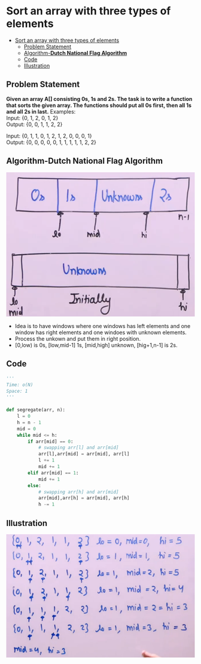 # Sort an array with three types of elements
- [Sort an array with three types of elements](#sort-an-array-with-three-types-of-elements)
  - [Problem Statement](#problem-statement)
  - [Algorithm-**Dutch National Flag Algorithm**](#algorithm-dutch-national-flag-algorithm)
  - [Code](#code)
  - [Illustration](#illustration)

## Problem Statement 
**Given an array A[] consisting 0s, 1s and 2s. The task is to write a function that sorts the given array. The functions should put all 0s first, then all 1s and all 2s in last.**
Examples:   
Input: {0, 1, 2, 0, 1, 2}  
Output: {0, 0, 1, 1, 2, 2}  

Input: {0, 1, 1, 0, 1, 2, 1, 2, 0, 0, 0, 1}  
Output: {0, 0, 0, 0, 0, 1, 1, 1, 1, 1, 2, 2}  

## Algorithm-**Dutch National Flag Algorithm**
![](Assets/2023-03-06-13-12-57.png)
- Idea is to have windows where one windows has left elements and one window has right elements and one windoes with unknown elements.
- Process the unkown and put them in right position.
- [0,low) is 0s, [low,mid-1] 1s, [mid,high] unknown, [hig+1,n-1] is 2s.

## Code 
```python
'''
Time: o(N)
Space: 1
'''

def segregate(arr, n):
    l = 0
    h = n - 1
    mid = 0
    while mid <= h:
        if arr[mid] == 0:
            # swapping arr[l] and arr[mid]
            arr[l],arr[mid] = arr[mid], arr[l]
            l += 1
            mid += 1
        elif arr[mid] == 1:
            mid += 1
        else:
            # swapping arr[h] and arr[mid]
            arr[mid],arr[h] = arr[mid], arr[h]
            h -= 1

```

## Illustration 
![](Assets/2023-03-06-13-17-10.png)





